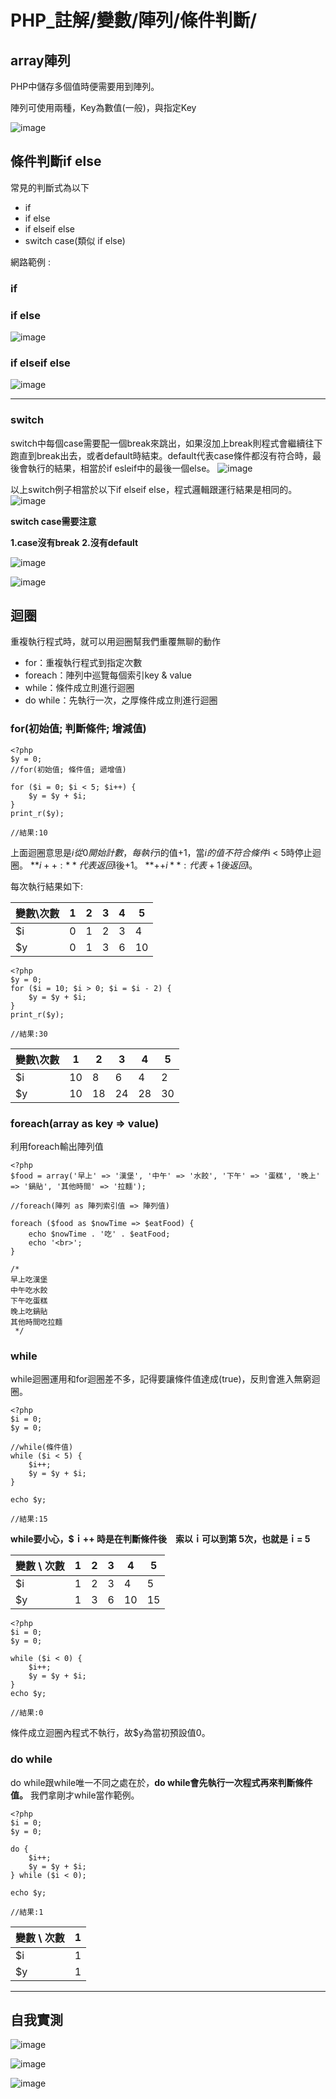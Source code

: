 # PHP_註解/變數/陣列/條件判斷/

## array陣列

PHP中儲存多個值時便需要用到陣列。

陣列可使用兩種，Key為數值(一般)，與指定Key



![image](assets/001.png)



## 條件判斷if else

常見的判斷式為以下 

- if
- if else
- if elseif else
- switch case(類似 if else)

網路範例 :

### if
### if else
![image](assets/002.png)
### if elseif else
![image](assets/003.png)

----

### switch

switch中每個case需要配一個break來跳出，如果沒加上break則程式會繼續往下跑直到break出去，或者default時結束。default代表case條件都沒有符合時，最後會執行的結果，相當於if esleif中的最後一個else。
![image](assets/004.png)


以上switch例子相當於以下if elseif else，程式邏輯跟運行結果是相同的。
![image](assets/005.png)


**switch case需要注意**

**1.case沒有break**
**2.沒有default**


![image](assets/006.png)



![image](assets/007.png)

## 迴圈

重複執行程式時，就可以用迴圈幫我們重覆無聊的動作

- for：重複執行程式到指定次數
- foreach：陣列中巡覽每個索引key & value
- while：條件成立則進行迴圈
- do while：先執行一次，之厚條件成立則進行迴圈



### for(初始值; 判斷條件; 增減值)

```
<?php
$y = 0;
//for(初始值; 條件值; 遞增值)

for ($i = 0; $i < 5; $i++) {
    $y = $y + $i;
}
print_r($y);
 
//結果:10
```

上面迴圈意思是$i從0開始計數，每執行$i的值+1，當$i的值不符合條件$i < 5時停止迴圈。
**$i++:**代表返回$i後+1。
**++$i**:代表+1後返回$i。

每次執行結果如下:

| 變數\次數 | 1    | 2    | 3    | 4    | 5    |
| --------- | ---- | ---- | ---- | ---- | ---- |
| $i        | 0    | 1    | 2    | 3    | 4    |
| $y        | 0    | 1    | 3    | 6    | 10   |

```
<?php
$y = 0;
for ($i = 10; $i > 0; $i = $i - 2) {
    $y = $y + $i;
}
print_r($y);
 
//結果:30
```

| 變數\次數 | 1    | 2    | 3    | 4    | 5    |
| --------- | ---- | ---- | ---- | ---- | ---- |
| $i        | 10   | 8    | 6    | 4    | 2    |
| $y        | 10   | 18   | 24   | 28   | 30   |



### foreach(array as key => value)

利用foreach輸出陣列值

```
<?php
$food = array('早上' => '漢堡', '中午' => '水餃', '下午' => '蛋糕', '晚上' => '鍋貼', '其他時間' => '拉麵');
 
//foreach(陣列 as 陣列索引值 => 陣列值)

foreach ($food as $nowTime => $eatFood) {
    echo $nowTime . '吃' . $eatFood;
    echo '<br>';
}
 
/*
早上吃漢堡
中午吃水餃
下午吃蛋糕
晚上吃鍋貼
其他時間吃拉麵
 */
```

### while

while迴圈運用和for迴圈差不多，記得要讓條件值達成(true)，反則會進入無窮迴圈。

```
<?php
$i = 0;
$y = 0;
 
//while(條件值)
while ($i < 5) {
    $i++;
    $y = $y + $i;
}
 
echo $y;
 
//結果:15
```

**while要小心，$ｉ++ 時是在判斷條件後　索以ｉ可以到第 5次，也就是ｉ= 5**

| 變數 \ 次數 | 1    | 2    | 3    | 4    | 5    |
| ----------- | ---- | ---- | ---- | ---- | ---- |
| $i          | 1    | 2    | 3    | 4    | 5    |
| $y          | 1    | 3    | 6    | 10   | 15   |

```
<?php
$i = 0;
$y = 0;
 
while ($i < 0) {
    $i++;
    $y = $y + $i;
}
echo $y;
 
//結果:0
```

條件成立迴圈內程式不執行，故$y為當初預設值0。

### do while

do while跟while唯一不同之處在於，**do while會先執行一次程式再來判斷條件值。**
我們拿剛才while當作範例。

```
<?php
$i = 0;
$y = 0;
 
do {
    $i++;
    $y = $y + $i;
} while ($i < 0);
 
echo $y;
 
//結果:1
```

| 變數 \ 次數 | 1    |
| ----------- | ---- |
| $i          | 1    |
| $y          | 1    |

----

## 自我實測



![image](./assets/a1.png)

![image](./assets/a2.png)

![image](./assets/a3.png)